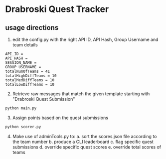 # Drabroski Quest Tracker

## usage directions
1. edit the config.py with the right API ID, API Hash, Group Username and team details
```
API_ID = 
API_HASH = 
SESSION_NAME = 
GROUP_USERNAME = 
totalNumOfTeams = 41
totalHighDiffTeams = 10
totalMedDiffTeams = 10
totalLowDiffTeams = 10
```

2. Retrieve raw messages that match the given template starting with "Drabroski Quest Submission"
``` python
python main.py
```

3. Assign points based on the quest submissions
```python
python scorer.py
```

4. Make use of adminTools.py to:
    a. sort the scores.json file according to the team number
    b. produce a CLI leaderboard
    c. flag specific quest submissions
    d. override specific quest scores
    e. override total scores of teams


